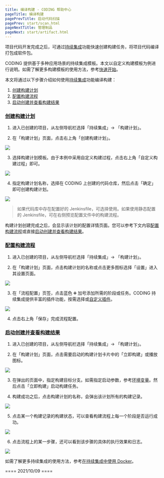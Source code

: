 ```yaml
---
title: 编译构建 - CODING 帮助中心
pageTitle: 编译构建
pagePrevTitle: 启动代码扫描
pagePrev: start/scan.html
pageNextTitle: 管理制品
pageNext: start/artifact.html
---
```


项目代码开发完成之后，可通过[持续集成](/docs/ci/intro.html)功能快速创建构建任务，将项目代码编译打包成软件包。

CODING 提供基于多种应用场景的持续集成模板。本文以自定义构建模板为例进行说明。如需了解更多构建模板的使用方法，参考[快速开始](/docs/ci/start.html)。

本文将通过以下步骤介绍如何使用[持续集成](/docs/ci/intro.html)功能编译构建：

1.  [创建构建计划](#create)
2.  [配置构建流程](#config)
3.  [启动创建并查看构建结果](#start)

### [创建构建计划](#create)

1.  进入已创建的项目，从左侧导航栏选择「持续集成」-> 「构建计划」。


2.  在「构建计划」页面，点击右上角「创建构建计划」。

![](https://help-assets.codehub.cn/enterprise/20210730105117.png)

3.  选择构建计划模板。由于本例中采用自定义构建过程，点击右上角「自定义构建过程」即可。

![](https://help-assets.codehub.cn/enterprise/20210730105502.png)

4.  指定构建计划名称，选择在 CODING 上创建的代码仓库，然后点击「确定」即可创建构建计划。

![](https://help-assets.codehub.cn/enterprise/20210730111309.png)

>如果代码库中存在配置好的 Jenkinsfile，可选择使用。如果使用静态配置的 Jenkinsfile，可在右侧预览配置文件中的构建流程。

构建计划创建完成之后，会显示该计划的配置详情页面。您可以参考下文内容[配置构建流程](#config)或直接[启动创建并查看构建结果](#start)。

### [配置构建流程](#config)

1.  进入已创建的项目，从左侧导航栏选择「持续集成」-> 「构建计划」。


2.  在「构建计划」页面，点击构建计划的名称或点击更多图标选择「设置」进入其设置页面。

![](https://help-assets.codehub.cn/enterprise/20210730112311.png)

3.  在「流程配置」页签，点击蓝色 ➕ 加号添加所需的阶段或任务。CODING 持续集成提供丰富的插件功能，按需选择或[自定义插件](/docs/ci/plugins/customize/overview.html)。

![](https://help-assets.codehub.cn/enterprise/20210730112923.png)

4.  点击右上角「保存」完成流程配置。

### [启动创建并查看构建结果](#start)

1.  进入已创建的项目，从左侧导航栏选择「持续集成」-> 「构建计划」。


2.  在「构建计划」页面，点击需要启动的构建计划卡片中的「立即构建」或播放图标。

![](https://help-assets.codehub.cn/enterprise/20210730113502.png)

3.  在弹出的页面中，指定构建目标分支。如需指定启动参数，参考[环境变量](/docs/ci/env.html)。然后点击「立即构建」启动构建任务。

4.  构建成功之后，点击构建计划的名称，会弹出该计划所有的构建记录。

![](https://help-assets.codehub.cn/enterprise/20210730114254.png)


5.  点击某一个构建记录的构建状态，可以查看构建流程上每一个阶段是否运行成功。

![](https://help-assets.codehub.cn/enterprise/20210730114412.png)

6.  点击流程上的某一步骤，还可以看到该步骤的具体的执行效果和日志。

![](https://help-assets.codehub.cn/enterprise/20210730114753.png)


如需了解更多持续集成的使用方法，参考[在持续集成中使用 Docker](/docs/ci/practice/docker.html)。

==== 2021/10/09 ====
